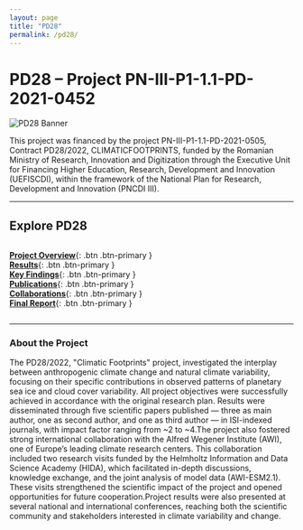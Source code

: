 ```yaml
---
layout: page
title: "PD28"
permalink: /pd28/
---
```


# PD28 – Project PN-III-P1-1.1-PD-2021-0452

![PD28 Banner](/IMG1.png)

This project was financed by the project PN-III-P1-1.1-PD-2021-0505, Contract PD28/2022, CLIMATICFOOTPRINTS, funded by the Romanian Ministry of Research, Innovation and Digitization through the Executive Unit for Financing Higher Education, Research, Development and Innovation (UEFISCDI), within the framework of the National Plan for Research, Development and Innovation (PNCDI III).

---

## Explore PD28

<div style="display: flex; flex-wrap: wrap; gap: 15px;">

[**Project Overview**](overview.md){: .btn .btn-primary }  
[**Results**](results.md){: .btn .btn-primary }  
[**Key Findings**](findings.md){: .btn .btn-primary }  
[**Publications**](publications.md){: .btn .btn-primary }  
[**Collaborations**](Collaborations.md){: .btn .btn-primary }  
[**Final Report**](final-report.md){: .btn .btn-primary }

</div>

---

### About the Project
The PD28/2022, "Climatic Footprints" project, investigated the interplay between anthropogenic climate change and natural climate variability, focusing on their specific contributions in observed patterns of planetary sea ice and cloud cover variability. All project objectives were successfully achieved in accordance with the original research plan. Results were disseminated through five scientific papers published — three as main author, one as second author, and one as third author — in ISI-indexed journals, with impact factor ranging from ~2 to ~4.The project also fostered strong international collaboration with the Alfred Wegener Institute (AWI), one of Europe’s leading climate research centers. This collaboration included two research visits funded by the Helmholtz Information and Data Science Academy (HIDA), which facilitated in-depth discussions, knowledge exchange, and the joint analysis of model data (AWI-ESM2.1). These visits strengthened the scientific impact of the project and opened opportunities for future cooperation.Project results were also presented at several national and international conferences, reaching both the scientific community and stakeholders interested in climate variability and change.

